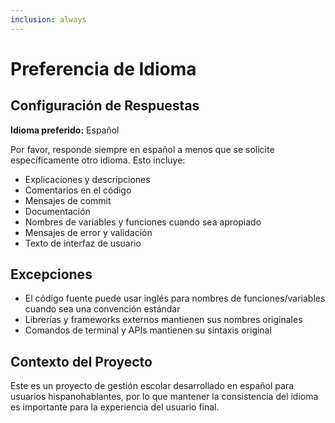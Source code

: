 ```yaml
---
inclusion: always
---
```


# Preferencia de Idioma

## Configuración de Respuestas

**Idioma preferido:** Español

Por favor, responde siempre en español a menos que se solicite específicamente otro idioma. Esto incluye:

- Explicaciones y descripciones
- Comentarios en el código
- Mensajes de commit
- Documentación
- Nombres de variables y funciones cuando sea apropiado
- Mensajes de error y validación
- Texto de interfaz de usuario

## Excepciones

- El código fuente puede usar inglés para nombres de funciones/variables cuando sea una convención estándar
- Librerías y frameworks externos mantienen sus nombres originales
- Comandos de terminal y APIs mantienen su sintaxis original

## Contexto del Proyecto

Este es un proyecto de gestión escolar desarrollado en español para usuarios hispanohablantes, por lo que mantener la consistencia del idioma es importante para la experiencia del usuario final.